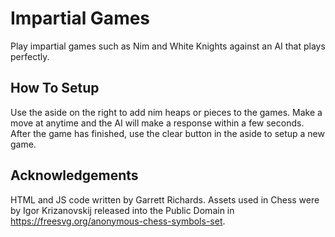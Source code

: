 # Impartial Games
Play impartial games such as Nim and White Knights against an AI that plays perfectly.

## How To Setup
Use the aside on the right to add nim heaps or pieces to the games.
Make a move at anytime and the AI will make a response within a few seconds.
After the game has finished, use the clear button in the aside to setup a new game.

## Acknowledgements
HTML and JS code written by Garrett Richards.
Assets used in Chess were by Igor Krizanovskij released into the Public Domain in https://freesvg.org/anonymous-chess-symbols-set.

